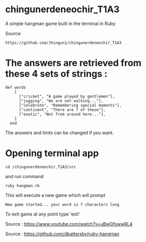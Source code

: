 # chingunerdeneochir_T1A3

A simple hangman game built in the terminal in Ruby

Source: 

```
https://github.com/Jhingun1/chingunerdeneochir_T1A3
```

# The answers are retrieved from these 4 sets of strings :
```
def words
    [
      ["cricket", "A game played by gentlemen"],
      ["jogging", "We are not walking..."],
      ["celebrate", "Remembering special moments"],
      ["continent", "There are 7 of these"],
      ["exotic", "Not from around here..."],
    ]
  end
  ```

The answers and hints can be changed if you want.

# Opening terminal app

```
cd /chingunerdeneochir_T1A3/src
```

and run command 

```
ruby hangman.rb
```

This will execute a new game which will prompt

```New game started... your word is 7 characters long```

To exit game at any point type 'exit'































 
 Source : https://www.youtube.com/watch?v=uBwGfswwRL4

 Source : https://github.com/dbattersby/ruby-hangman